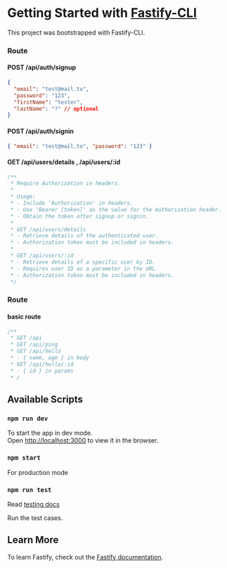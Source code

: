 # Getting Started with [Fastify-CLI](https://www.npmjs.com/package/fastify-cli)

This project was bootstrapped with Fastify-CLI.

### Route

#### POST /api/auth/signup

```json
{
  "email": "test@mail.to",
  "password": "123",
  "firstName": "tester",
  "lastName": "?" // optional
}
```

#### POST /api/auth/signin

```json
{ "email": "test@mail.to", "password": "123" }
```

#### GET /api/users/details , /api/users/:id

```js
/**
 * Require Authorization in headers.
 *
 * Usage:
 * - Include 'Authorization' in headers.
 * - Use 'Bearer [token]' as the value for the Authorization header.
 * - Obtain the token after signup or signin.
 *
 * GET /api/users/details
 * - Retrieve details of the authenticated user.
 * - Authorization token must be included in headers.
 *
 * GET /api/users/:id
 * - Retrieve details of a specific user by ID.
 * - Requires user ID as a parameter in the URL.
 * - Authorization token must be included in headers.
 */
```

### Route

#### basic route

```js
/**
 * GET /api
 * GET /api/ping
 * GET /api/hello
 * - { name, age } in body
 * GET /api/hello/:id
 * - { id } in params
 * /
```

## Available Scripts

### `npm run dev`

To start the app in dev mode.\
Open [http://localhost:3000](http://localhost:3000) to view it in the browser.

### `npm start`

For production mode

### `npm run test`

Read [testing docs](https://node-tap.org/basics/)

Run the test cases.

## Learn More

To learn Fastify, check out the [Fastify documentation](https://www.fastify.io/docs/latest/).
